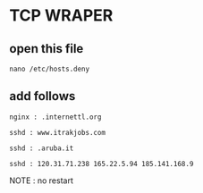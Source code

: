 # TCP WRAPER

## open this file 

```
nano /etc/hosts.deny
```

## add follows

```
nginx : .internettl.org

sshd : www.itrakjobs.com

sshd : .aruba.it

sshd : 120.31.71.238 165.22.5.94 185.141.168.9
```

NOTE : no restart
